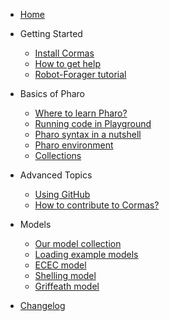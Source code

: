 <!-- docs/_sidebar.md -->

* [Home](/)

* Getting Started
	* [Install Cormas](install.md)
	* [How to get help](contact.md)
	* [Robot-Forager tutorial](robot-forager.md)

* Basics of Pharo

	* [Where to learn Pharo?](learn-pharo.md)
	* [Running code in Playground](pharo-playground.md)
	* [Pharo syntax in a nutshell](pharo-syntax.md)
	* [Pharo environment](pharo-environment.md)
	* [Collections](collections.md)

* Advanced Topics
	* [Using GitHub](github.md)
	* [How to contribute to Cormas?](contributing.md)

* Models

	* [Our model collection](models.md)
	* [Loading example models](load-example-models.md)
	* [ECEC model](ecec-model.md)
	* [Shelling model](shelling-model.md)
	* [Griffeath model](griffeath-model.md)

* [Changelog](changelog.md)
